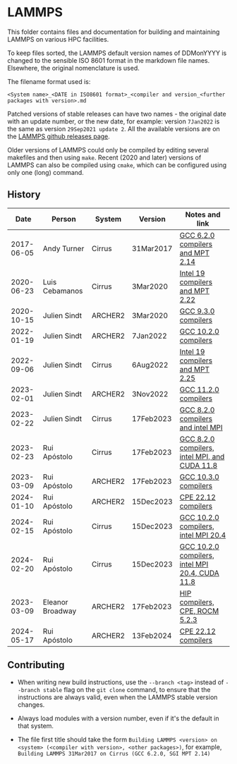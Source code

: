 LAMMPS
======

This folder contains files and documentation for building and maintaining LAMMPS on various HPC facilities.

To keep files sorted, the LAMMPS default version names of DDMonYYYY is changed to the sensible ISO 8601 format in the markdown file names.
Elsewhere, the original nomenclature is used.

The filename format used is:

`<System name>_<DATE in ISO8601 format>_<compiler and version_<further packages with version>.md`

Patched versions of stable releases can have two names - the original date with an update number, or the new date, for example:
version `7Jan2022` is the same as version `29Sep2021 update 2`.
All the available versions are on the [LAMMPS github releases page](https://github.com/lammps/lammps/releases).

Older versions of LAMMPS could only be compiled by editing several makefiles and then using `make`.
Recent (2020 and later) versions of LAMMPS can also be compiled using `cmake`, which can be configured using only one (long) command.

History
-------

| Date       | Person           | System   | Version   | Notes and link                                                                                   |
| ---------- | ------------     | -------- | --------- | --------------                                                                                   |
| 2017-06-05 | Andy Turner      | Cirrus   | 31Mar2017 | [GCC 6.2.0 compilers and MPT 2.14](Cirrus_2017-03-31_gcc620_mpt214.md)                           |
| 2020-06-23 | Luis Cebamanos   | Cirrus   | 3Mar2020  | [Intel 19 compilers and MPT 2.22](Cirrus_2020-03-03_intel19_mpt222.md)                           |
| 2020-10-15 | Julien Sindt     | ARCHER2  | 3Mar2020  | [GCC 9.3.0 compilers](ARCHER2_2020-03-03_gcc930.md)                                              |
| 2022-01-19 | Julien Sindt     | ARCHER2  | 7Jan2022  | [GCC 10.2.0 compilers](ARCHER2_2022-01-07_gcc1020.md)                                            |
| 2022-09-06 | Julien Sindt     | Cirrus   | 6Aug2022  | [Intel 19 compilers and MPT 2.25](Cirrus_2022-08-06_intel19_mpt225.md)                           |
| 2023-02-01 | Julien Sindt     | ARCHER2  | 3Nov2022  | [GCC 11.2.0 compilers](ARCHER2_2022-11-03_gcc1120.md)                                            |
| 2023-02-22 | Julien Sindt     | Cirrus   | 17Feb2023 | [GCC 8.2.0 compilers and intel MPI](Cirrus_2023-02-17_gcc820_impi.md)                            |
| 2023-02-23 | Rui Apóstolo     | Cirrus   | 17Feb2023 | [GCC 8.2.0 compilers, intel MPI, and CUDA 11.8](Cirrus_2023-02-17_gcc820_impi_cuda118.md)        |
| 2023-03-09 | Rui Apóstolo     | ARCHER2  | 17Feb2023 | [GCC 10.3.0 compilers](ARCHER2_2023-02-17_gcc1030.md)                                            |
| 2024-01-10 | Rui Apóstolo     | ARCHER2  | 15Dec2023 | [CPE 22.12 compilers](ARCHER2_2023-12-15_cpe2212.md)                                             |
| 2024-02-15 | Rui Apóstolo     | Cirrus   | 15Dec2023 | [GCC 10.2.0 compilers, intel MPI 20.4](Cirrus_2023-12-15_gcc10.2_impi20.4.md)                    |
| 2024-02-20 | Rui Apóstolo     | Cirrus   | 15Dec2023 | [GCC 10.2.0 compilers, intel MPI 20.4, CUDA 11.8](Cirrus_2023-12-15_gcc10.2_impi20.4_cuda118.md) |
| 2023-03-09 | Eleanor Broadway | ARCHER2  | 17Feb2023 | [HIP compilers, CPE, ROCM 5.2.3](ARCHER2_2023_09_23_cce15_rocm5.2.3.md)                          |
| 2024-05-17 | Rui Apóstolo     | ARCHER2  | 13Feb2024 | [CPE 22.12 compilers](ARCHER2_2024-02-13_cpe2212.md)                                             |


Contributing
------------

* When writing new build instructions, use the `--branch <tag>` instead of `--branch stable` flag on the `git clone` command, to ensure that the instructions are always valid, even when the LAMMPS stable version changes.

* Always load modules with a version number, even if it's the default in that system.

* The file first title should take the form `Building LAMMPS <version> on <system> (<compiler with version>, <other packages>)`, for example, `Building LAMMPS 31Mar2017 on Cirrus (GCC 6.2.0, SGI MPT 2.14)`
